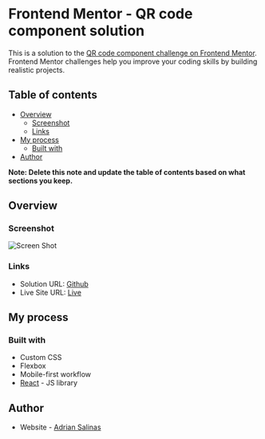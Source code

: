 # Frontend Mentor - QR code component solution

This is a solution to the [QR code component challenge on Frontend Mentor](https://www.frontendmentor.io/challenges/qr-code-component-iux_sIO_H). Frontend Mentor challenges help you improve your coding skills by building realistic projects. 

## Table of contents

- [Overview](#overview)
  - [Screenshot](#screenshot)
  - [Links](#links)
- [My process](#my-process)
  - [Built with](#built-with)
- [Author](#author)

**Note: Delete this note and update the table of contents based on what sections you keep.**

## Overview

### Screenshot

![Screen Shot](./screenshot.jpg)

### Links

- Solution URL: [Github](https://github.com/a-dri-an-S/QRCode)
- Live Site URL: [Live](https://fem-qrcode-challenge.netlify.app/)

## My process

### Built with

- Custom CSS
- Flexbox
- Mobile-first workflow
- [React](https://reactjs.org/) - JS library

## Author

- Website - [Adrian Salinas](https://www.adriansalinas.tech/)
